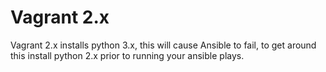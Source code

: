 # Vagrant 2.x

Vagrant 2.x installs python 3.x, this will cause Ansible to fail, to get around this install python 2.x prior to running your ansible plays.
